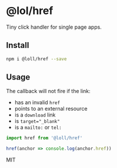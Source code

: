 # @lol/href
Tiny click handler for single page apps.

## Install
```bash
npm i @loll/href --save
```

## Usage
The callback will not fire if the link:
- has an invalid `href`
- points to an external resource
- is a `download` link
- is `target="_blank"`
- is a `mailto:` or `tel:`
```javascript
import href from '@loll/href'

href(anchor => console.log(anchor.href))
```

MIT
